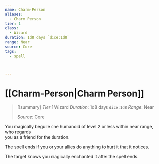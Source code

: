 ```yaml
---
name: Charm-Person
aliases:
  - Charm Person
tier: 1
class:
  - Wizard
duration: 1d8 days `dice:1d8`
range: Near
source: Core
tags:
  - spell



---
```

# [[Charm-Person|Charm Person]]

>[!summary]
> *Tier* 1
> Wizard
> *Duration*: 1d8 days `dice:1d8`
> *Range*: Near
> 
> *Source:* Core

You magically beguile one humanoid of level 2 or less  within near range, who regards  
you as a friend for the duration.  

The spell ends if you or your  allies do anything to hurt it that  it notices.  

The target knows you magically  enchanted it after the spell ends.



